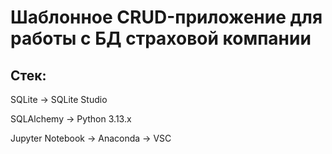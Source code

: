 <h1>Шаблонное CRUD-приложение для работы с БД страховой компании</h1>
<h2>Стек:</h2>
<p>SQLite -> SQLite Studio</p>
<p>SQLAlchemy -> Python 3.13.x</p>
<p>Jupyter Notebook -> Anaconda -> VSC</p>
